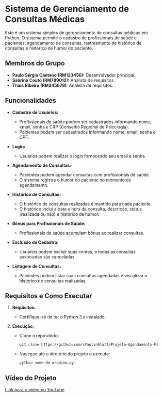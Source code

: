 # Sistema de Gerenciamento de Consultas Médicas

Este é um sistema simples de gerenciamento de consultas médicas em Python. O sistema permite o cadastro de profissionais de saúde e pacientes, agendamento de consultas, rastreamento de histórico de consultas e histórico de humor do paciente.

## Membros do Grupo

- **Paulo Sérgio Caetano (RM123456):** Desenvolvedor principal.
- **Sabrina Couto (RM789012):** Analista de requisitos.
- **Thais Ribeiro (RM345678):** Analista de requisitos.

## Funcionalidades

- **Cadastro de Usuários:**
  - Profissionais de saúde podem ser cadastrados informando nome, email, senha e CRP (Conselho Regional de Psicologia).
  - Pacientes podem ser cadastrados informando nome, email, senha e CPF.

- **Login:**
  - Usuários podem realizar o login fornecendo seu email e senha.

- **Agendamento de Consultas:**
  - Pacientes podem agendar consultas com profissionais de saúde.
  - O sistema registra o humor do paciente no momento do agendamento.

- **Histórico de Consultas:**
  - O histórico de consultas realizadas é mantido para cada paciente.
  - O histórico inclui a data e hora da consulta, descrição, status (realizada ou não) e histórico de humor.

- **Bônus para Profissionais de Saúde:**
  - Profissionais de saúde acumulam bônus ao realizar consultas.

- **Exclusão de Cadastro:**
  - Usuários podem excluir suas contas, e todas as consultas associadas são canceladas.

- **Listagem de Consultas:**
  - Pacientes podem listar suas consultas agendadas e visualizar o histórico de consultas realizadas.

## Requisitos e Como Executar

1. **Requisitos:**
   - Certifique-se de ter o Python 3.x instalado.

2. **Execução:**
   - Clone o repositório:
     ```bash
     git clone https://github.com/sPaulinSlatt/Projeto-Agendamento-Psicologo.git
     ```
   - Navegue até o diretório do projeto e execute:
     ```bash
     python nome-do-arquivo.py
     ```

## Vídeo do Projeto

[Link para o vídeo no YouTube](https://www.youtube.com/)

